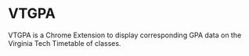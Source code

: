 # VTGPA
VTGPA is a Chrome Extension to display corresponding GPA data on the Virginia Tech Timetable of classes.
